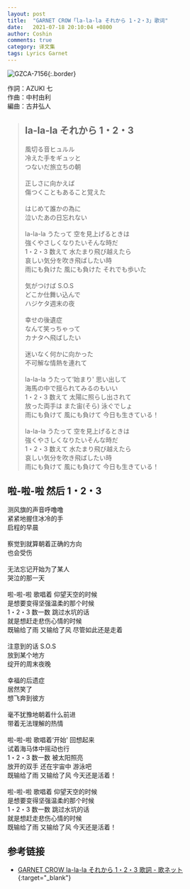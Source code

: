 ```yaml
---
layout: post
title:  "GARNET CROW「la-la-la それから 1・2・3」歌词"
date:   2021-07-18 20:10:04 +0800
author: Coshin
comments: true
category: 译文集
tags: Lyrics Garnet
---
```

![GZCA-7156](https://ganekuro.github.io/images/discography/single/GZCA-7156.jpg){:.border}

作詞：AZUKI 七<br>
作曲：中村由利<br>
編曲：古井弘人

<blockquote class="original">
  <h2>la-la-la それから 1・2・3</h2>
  <p>
    風切る音ヒュルル<br>
    冷えた手をギュッと<br>
    つないだ旅立ちの朝<br>
    <br>
    正しさに向かえば<br>
    傷つくこともあること覚えた<br>
    <br>
    はじめて誰かの為に<br>
    泣いたあの日忘れない<br>
    <br>
    la-la-la うたって 空を見上げるときは<br>
    強くやさしくなりたいそんな時だ<br>
    1・2・3 数えて 水たまり飛び越えたら<br>
    哀しい気分を吹き飛ばしたい時<br>
    雨にも負けた 風にも負けた それでも歩いた<br>
    <br>
    気がつけば S.O.S<br>
    どこか仕舞い込んで<br>
    ハジケタ週末の夜<br>
    <br>
    幸せの後遺症<br>
    なんて笑っちゃって<br>
    カナタヘ飛ばしたい<br>
    <br>
    迷いなく何かに向かった<br>
    不可解な情熱を連れて<br>
    <br>
    la-la-la うたって‘始まり' 思い出して<br>
    海馬の中で揺られてみるのもいい<br>
    1・2・3 数えて 太陽に照らし出されて<br>
    放った両手は また宙(そら) 泳ぐでしょ<br>
    雨にも負けて 風にも負けて 今日も生きている！<br>
    <br>
    la-la-la うたって 空を見上げるときは<br>
    強くやさしくなりたいそんな時だ<br>
    1・2・3 数えて 水たまり飛び越えたら<br>
    哀しい気分を吹き飛ばしたい時<br>
    雨にも負けて 風にも負けて 今日も生きている！
  </p>
</blockquote>

<div class="translation">
  <h2>啦-啦-啦 然后 1・2・3</h2>
  <p>
    测风旗的声音呼噜噜<br>
    紧紧地握住冰冷的手<br>
    启程的早晨<br>
    <br>
    察觉到就算朝着正确的方向<br>
    也会受伤<br>
    <br>
    无法忘记开始为了某人<br>
    哭泣的那一天<br>
    <br>
    啦-啦-啦 歌唱着 仰望天空的时候<br>
    是想要变得坚强温柔的那个时候<br>
    1・2・3 数一数 跳过水坑的话<br>
    就是想赶走悲伤心情的时候<br>
    既输给了雨 又输给了风 尽管如此还是走着<br>
    <br>
    注意到的话 S.O.S<br>
    放到某个地方<br>
    绽开的周末夜晚<br>
    <br>
    幸福的后遗症<br>
    居然笑了<br>
    想飞奔到彼方<br>
    <br>
    毫不犹豫地朝着什么前进<br>
    带着无法理解的热情<br>
    <br>
    啦-啦-啦 歌唱着‘开始' 回想起来<br>
    试着海马体中摇动也行<br>
    1・2・3 数一数 被太阳照亮<br>
    放开的双手 还在宇宙中 游泳吧<br>
    既输给了雨 又输给了风 今天还是活着！<br>
    <br>
    啦-啦-啦 歌唱着 仰望天空的时候<br>
    是想要变得坚强温柔的那个时候<br>
    1・2・3 数一数 跳过水坑的话<br>
    就是想赶走悲伤心情的时候<br>
    既输给了雨 又输给了风 今天还是活着！
  </p>
</div>

## 参考链接

* [GARNET CROW la-la-la それから 1・2・3 歌詞 - 歌ネット](https://www.uta-net.com/song/93528/){:target="_blank"}
